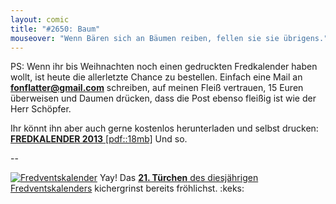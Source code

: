 ```yaml
---
layout: comic
title: "#2650: Baum"
mouseover: "Wenn Bären sich an Bäumen reiben, fellen sie sie übrigens."
---
```


PS:
Wenn ihr bis Weihnachten noch einen gedruckten Fredkalender haben wollt, ist heute die allerletzte Chance zu bestellen. Einfach eine Mail an <a href="mailto:fonflatter@gmail.com"><strong>fonflatter@gmail.com</strong></a> schreiben, auf meinen Fleiß vertrauen, 15 Euren überweisen und Daumen drücken, dass die Post ebenso fleißig ist wie der Herr Schöpfer.

Ihr könnt ihn aber auch gerne kostenlos herunterladen und selbst drucken:
<a href="http://www.fonflatter.de/dateien/kalender_fonflatter_2013.pdf" title="Fredkalender 2013"><strong>FREDKALENDER 2013</strong> [pdf::18mb]</a>
Und so.

--

<a href="http://www.fonflatter.de/der-fetzige-fredventskalender-2012" title="Der fetzige Fredventskalender"><img src="http://www.fonflatter.de/adv12/fredventskalender_banner.png" alt="Fredventskalender" /></a>
Yay! Das <a href="http://www.fonflatter.de/2012/12/21/das-21-turchen-2/"><strong>21. Türchen</strong> des diesjährigen Fredventskalenders</a> kichergrinst bereits fröhlichst.
:keks:
